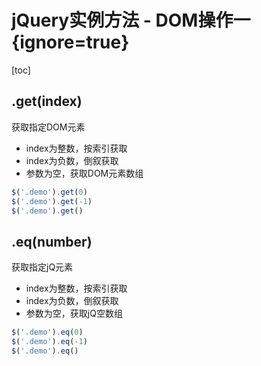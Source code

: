 # jQuery实例方法 - DOM操作一 {ignore=true}

[toc]

## .get(index)

获取指定DOM元素

- index为整数，按索引获取
- index为负数，倒叙获取
- 参数为空，获取DOM元素数组

```javascript
$('.demo').get(0)
$('.demo').get(-1)
$('.demo').get()
```

## .eq(number)

获取指定jQ元素

- index为整数，按索引获取
- index为负数，倒叙获取
- 参数为空，获取jQ空数组

```javascript
$('.demo').eq(0)
$('.demo').eq(-1)
$('.demo').eq()
```